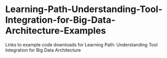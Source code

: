 # Learning-Path-Understanding-Tool-Integration-for-Big-Data-Architecture-Examples
Links to example code downloads for Learning Path: Understanding Tool Integration for Big Data Architecture

